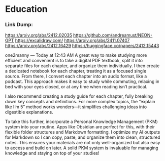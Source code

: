 # Education


### Link Dump:
https://arxiv.org/abs/2412.02035
https://github.com/andreamust/NEON-GPT
https://excalidraw.com/
https://arxiv.org/abs/2411.07407
https://arxiv.org/abs/2412.16429
https://huggingface.co/papers/2412.15443






one2manny
 — 
Today at 12:43 AM
A great way to make studying more efficient and convenient is to take a digital PDF textbook, split it into separate files for each chapter, and organize them individually. 
I then create a dedicated notebook for each chapter, treating it as a focused single source. 
From there, I convert each chapter into an audio format, like a podcast. 
This approach makes it easy to study while commuting, relaxing in bed with your eyes closed, or at any time when reading isn’t practical.

I also recommend creating a study guide for each chapter, fully breaking down key concepts and definitions. 
For more complex topics, the “explain like I’m 5” method works wonders—it simplifies challenging ideas into digestible explanations.

To take this further, incorporate a Personal Knowledge Management (PKM) system into your routine. 
Apps like Obsidian are perfect for this, with their flexible folder structures and Markdown formatting. 
I optimize my AI outputs for Markdown so I can copy, paste, and organize them into clean, structured notes. 
This ensures your materials are not only well-organized but also easy to access and build on later. 
A solid PKM system is invaluable for managing knowledge and staying on top of your studies!